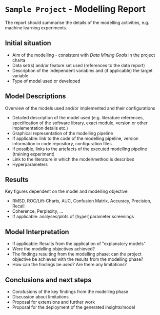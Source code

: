# `Sample Project` - Modelling Report
The report should summarise the details of the modelling activities, e.g. machine learning experiments. 

## Initial situation
- Aim of the modelling - consistent with *Data Mining Goals* in the project charta
- Data set(s) and/or feature set used (references to the data report)
- Description of the independent variables and (if applicable) the target variable
- Type of model used or developed

## Model Descriptions
Overview of the models used and/or implemented and their configurations 

- Detailed description of the model used (e.g. literature references, specification of the software library, exact module, version or other implementation details etc.)
- Graphical representation of the modelling pipeline
- If applicable: link to the code of the modelling pipeline, version information in code repository, configuration files
- If possible, links to the artefacts of the executed modelling pipeline (training experiment)
- Link to the literature in which the model/method is described
- Hyperparameters

## Results
Key figures dependent on the model and modelling objective

- RMSD, ROC/Lift-Charts, AUC, Confusion Matrix, Accuracy, Precision, Recall
- Coherence, Perplexity, ... 
- If applicable: analyses/plots of (hyper)parameter screenings

## Model Interpretation
- If applicable: Results from the application of "explanatory models"
- Were the modelling objectives achieved?
- The findings resulting from the modelling phase: can the project objective be achieved with the results from the modelling phase?
- How can the findings be used? Are there any limitations?

## Conclusions and next steps
- Conclusions of the key findings from the modelling phase
- Discussion about limitations
- Proposal for extensions and further work
- Proposal for the deployment of the generated insights/model
